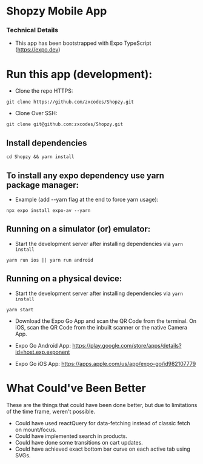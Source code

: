 # Shopzy Mobile App

### Technical Details

- This app has been bootstrapped with Expo TypeScript (https://expo.dev)

# Run this app (development):

- Clone the repo HTTPS:

```
git clone https://github.com/zxcodes/Shopzy.git

```

- Clone Over SSH:

```
git clone git@github.com:zxcodes/Shopzy.git
```

## Install dependencies

```
cd Shopzy && yarn install
```

## To install any expo dependency use yarn package manager:

- Example (add --yarn flag at the end to force yarn usage):

```
npx expo install expo-av --yarn
```

## Running on a simulator (or) emulator:

- Start the development server after installing dependencies via `yarn install`

```
yarn run ios || yarn run android
```

## Running on a physical device:

- Start the development server after installing dependencies via `yarn install`

```
yarn start
```

- Download the Expo Go App and scan the QR Code from the terminal. On iOS, scan the QR Code from the inbuilt scanner or the native Camera App.

- Expo Go Android App: https://play.google.com/store/apps/details?id=host.exp.exponent

- Expo Go iOS App: https://apps.apple.com/us/app/expo-go/id982107779

# What Could've Been Better

These are the things that could have been done better, but due to limitations of the time frame, weren't possible.

- Could have used reactQuery for data-fetching instead of classic fetch on mount/focus.
- Could have implemented search in products.
- Could have done some transitions on cart updates.
- Could have achieved exact bottom bar curve on each active tab using SVGs.
